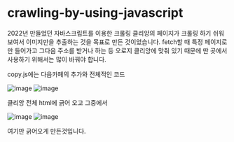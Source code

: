 # crawling-by-using-javascript

2022년  만들었던 자바스크립트를 이용한 크롤링 
클리앙의 페이지가 크롤링 하기 쉬워보여서 이미지만을 추출하는 것을 목표로 만든 것이었습니다. 
fetch할 때 특정 페이지로만 들어가고 그다음 주소를 받거나 하는 등 오로지 클리앙에 맞춰 있기 때문에 딴 곳에서 사용하기 위해서는 많이 바꿔야 합니다.

copy.js에는 다음카페의 추가와 전체적인 코드 


![image](https://user-images.githubusercontent.com/59286004/191442489-f0c57a76-ecf1-4a08-8b66-96ee57e8d893.png)
![image](https://user-images.githubusercontent.com/59286004/191442553-031a3c8b-44ca-48e1-b25c-d12d22489eeb.png)

클리앙 전체 html에 긁어 오고 그중에서 

![image](https://user-images.githubusercontent.com/59286004/191442652-6f367143-2e50-4839-ad20-cca3e21833c1.png)
![image](https://user-images.githubusercontent.com/59286004/191442984-efd3d294-7dfd-4e47-bbd0-dd4696843213.png)

여기만 긁어오게 만든것입니다.
